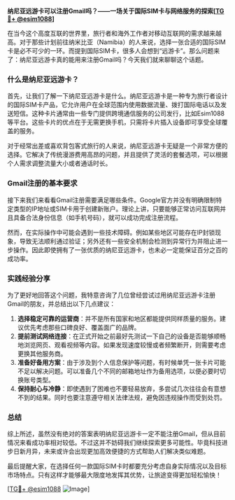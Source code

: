 **纳尼亚远游卡可以注册Gmail吗？——一场关于国际SIM卡与网络服务的探索[[TG💪+ @esim1088](https://t.me/s/esim1088)]**

在当今这个高度互联的世界里，旅行者和海外工作者对移动互联网的需求越来越高。对于那些计划前往纳米比亚（Namibia）的人来说，选择一张合适的国际SIM卡是必不可少的一环。而提到国际SIM卡，很多人会想到“远游卡”。那么问题来了：纳尼亚远游卡真的能用来注册Gmail吗？今天我们就来聊聊这个话题。

### 什么是纳尼亚远游卡？

首先，让我们了解一下纳尼亚远游卡是什么。纳尼亚远游卡是一种专为旅行者设计的国际SIM卡产品，它允许用户在全球范围内使用数据流量、拨打国际电话以及发送短信。这种卡片通常由一些专门提供跨境通信服务的公司发行，比如Esim1088等平台。这些卡片的优点在于无需更换手机，只需将卡片插入设备即可享受全球覆盖的服务。

对于经常出差或喜欢背包客式旅行的人来说，纳尼亚远游卡无疑是一个非常方便的选择。它解决了传统漫游费用高昂的问题，并且提供了灵活的套餐选项，可以根据个人需求调整流量大小或者通话时长。

### Gmail注册的基本要求

接下来我们来看看Gmail注册需要满足哪些条件。Google官方并没有明确限制特定类型的IP地址或SIM卡用于创建新账户。理论上讲，只要能够正常访问互联网并且具备合法身份信息（如手机号码），就可以成功完成注册流程。

然而，在实际操作中可能会遇到一些技术障碍。例如某些地区可能存在IP封锁现象，导致无法顺利通过验证；另外还有一些安全机制会检测到异常行为并阻止进一步操作。因此即使拥有了一张优质的纳尼亚远游卡，也未必一定能保证百分之百的成功率。

### 实践经验分享

为了更好地回答这个问题，我特意咨询了几位曾经尝试过用纳尼亚远游卡注册Gmail的朋友，并总结出以下几点建议：

1. **选择稳定可靠的运营商**：并不是所有国家和地区都能提供同样质量的服务。建议优先考虑那些口碑良好、覆盖面广的品牌。
2. **提前测试网络连接**：在正式开始之前最好先测试一下自己的设备是否能够顺畅地浏览网页、观看视频等内容。如果发现速度较慢或者频繁断开，则需要考虑更换其他服务商。
3. **准备好备用方案**：由于涉及到个人信息保护等问题，有时候单凭一张卡片可能不足以解决问题。可以准备几个不同的邮箱地址作为备用选项，以便必要时切换账号类型。
4. **保持耐心与冷静**：即使遇到了困难也不要轻易放弃，多尝试几次往往会有意想不到的结果。同时也要注意遵守相关法律法规，避免因违规操作而受到处罚。

### 总结

综上所述，虽然没有绝对的答案表明纳尼亚远游卡一定不能注册Gmail，但从目前情况来看成功率相对较低。不过这并不妨碍我们继续探索更多可能性。毕竟科技进步日新月异，未来或许会出现更加高效便捷的方式帮助人们解决类似难题。

最后提醒大家，在选择任何一款国际SIM卡时都要充分考虑自身实际情况以及目标市场特点。只有这样才能够最大限度地发挥其优势，让旅途变得更加轻松愉快！

[[TG💪+ @esim1088](https://t.me/s/esim1088) ![Image](https://i.postimg.cc/4NQfJmqS/Snipaste-2025-05-13-00-14-12.png)]